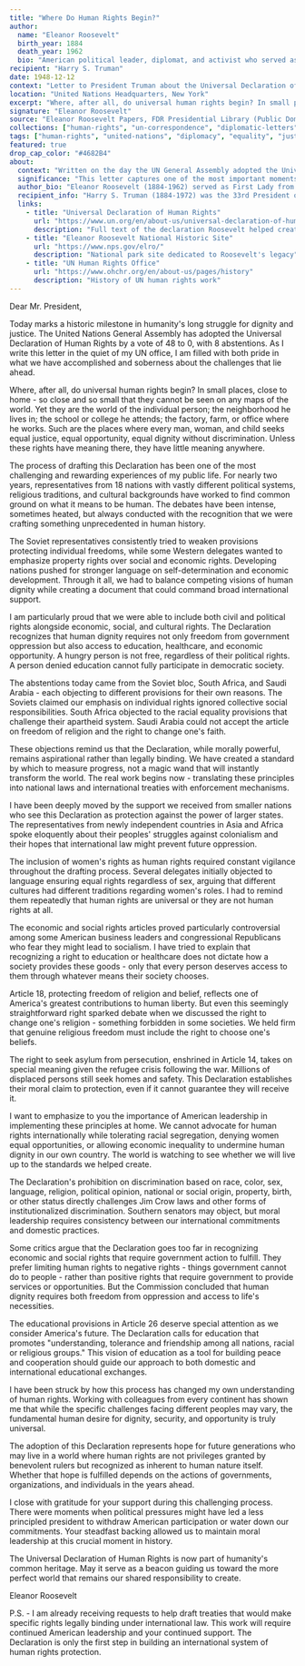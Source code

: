 ```yaml
---
title: "Where Do Human Rights Begin?"
author:
  name: "Eleanor Roosevelt"
  birth_year: 1884
  death_year: 1962
  bio: "American political leader, diplomat, and activist who served as First Lady and chaired the UN Human Rights Commission"
recipient: "Harry S. Truman"
date: 1948-12-12
context: "Letter to President Truman about the Universal Declaration of Human Rights"
location: "United Nations Headquarters, New York"
excerpt: "Where, after all, do universal human rights begin? In small places, close to home - so close and so small that they cannot be seen on any maps of the world."
signature: "Eleanor Roosevelt"
source: "Eleanor Roosevelt Papers, FDR Presidential Library (Public Domain)"
collections: ["human-rights", "un-correspondence", "diplomatic-letters", "civil-rights"]
tags: ["human-rights", "united-nations", "diplomacy", "equality", "justice", "international-law"]
featured: true
drop_cap_color: "#4682B4"
about:
  context: "Written on the day the UN General Assembly adopted the Universal Declaration of Human Rights, which Roosevelt had chaired the commission to draft. She was writing to President Truman about the significance of this achievement and the challenges ahead."
  significance: "This letter captures one of the most important moments in the history of human rights. Roosevelt's leadership in creating the Universal Declaration established international standards for human dignity that continue to influence law and policy worldwide."
  author_bio: "Eleanor Roosevelt (1884-1962) served as First Lady from 1933-1945 and became a diplomat and activist focused on human rights. She chaired the UN commission that drafted the Universal Declaration of Human Rights and was called the 'First Lady of the World.'"
  recipient_info: "Harry S. Truman (1884-1972) was the 33rd President of the United States who supported the creation of the United Nations and backed Roosevelt's appointment to lead the Human Rights Commission despite political opposition."
  links:
    - title: "Universal Declaration of Human Rights"
      url: "https://www.un.org/en/about-us/universal-declaration-of-human-rights"
      description: "Full text of the declaration Roosevelt helped create"
    - title: "Eleanor Roosevelt National Historic Site"
      url: "https://www.nps.gov/elro/"
      description: "National park site dedicated to Roosevelt's legacy"
    - title: "UN Human Rights Office"
      url: "https://www.ohchr.org/en/about-us/pages/history"
      description: "History of UN human rights work"
---
```


Dear Mr. President,

Today marks a historic milestone in humanity's long struggle for dignity and justice. The United Nations General Assembly has adopted the Universal Declaration of Human Rights by a vote of 48 to 0, with 8 abstentions. As I write this letter in the quiet of my UN office, I am filled with both pride in what we have accomplished and soberness about the challenges that lie ahead.

Where, after all, do universal human rights begin? In small places, close to home - so close and so small that they cannot be seen on any maps of the world. Yet they are the world of the individual person; the neighborhood he lives in; the school or college he attends; the factory, farm, or office where he works. Such are the places where every man, woman, and child seeks equal justice, equal opportunity, equal dignity without discrimination. Unless these rights have meaning there, they have little meaning anywhere.

The process of drafting this Declaration has been one of the most challenging and rewarding experiences of my public life. For nearly two years, representatives from 18 nations with vastly different political systems, religious traditions, and cultural backgrounds have worked to find common ground on what it means to be human. The debates have been intense, sometimes heated, but always conducted with the recognition that we were crafting something unprecedented in human history.

The Soviet representatives consistently tried to weaken provisions protecting individual freedoms, while some Western delegates wanted to emphasize property rights over social and economic rights. Developing nations pushed for stronger language on self-determination and economic development. Through it all, we had to balance competing visions of human dignity while creating a document that could command broad international support.

I am particularly proud that we were able to include both civil and political rights alongside economic, social, and cultural rights. The Declaration recognizes that human dignity requires not only freedom from government oppression but also access to education, healthcare, and economic opportunity. A hungry person is not free, regardless of their political rights. A person denied education cannot fully participate in democratic society.

The abstentions today came from the Soviet bloc, South Africa, and Saudi Arabia - each objecting to different provisions for their own reasons. The Soviets claimed our emphasis on individual rights ignored collective social responsibilities. South Africa objected to the racial equality provisions that challenge their apartheid system. Saudi Arabia could not accept the article on freedom of religion and the right to change one's faith.

These objections remind us that the Declaration, while morally powerful, remains aspirational rather than legally binding. We have created a standard by which to measure progress, not a magic wand that will instantly transform the world. The real work begins now - translating these principles into national laws and international treaties with enforcement mechanisms.

I have been deeply moved by the support we received from smaller nations who see this Declaration as protection against the power of larger states. The representatives from newly independent countries in Asia and Africa spoke eloquently about their peoples' struggles against colonialism and their hopes that international law might prevent future oppression.

The inclusion of women's rights as human rights required constant vigilance throughout the drafting process. Several delegates initially objected to language ensuring equal rights regardless of sex, arguing that different cultures had different traditions regarding women's roles. I had to remind them repeatedly that human rights are universal or they are not human rights at all.

The economic and social rights articles proved particularly controversial among some American business leaders and congressional Republicans who fear they might lead to socialism. I have tried to explain that recognizing a right to education or healthcare does not dictate how a society provides these goods - only that every person deserves access to them through whatever means their society chooses.

Article 18, protecting freedom of religion and belief, reflects one of America's greatest contributions to human liberty. But even this seemingly straightforward right sparked debate when we discussed the right to change one's religion - something forbidden in some societies. We held firm that genuine religious freedom must include the right to choose one's beliefs.

The right to seek asylum from persecution, enshrined in Article 14, takes on special meaning given the refugee crisis following the war. Millions of displaced persons still seek homes and safety. This Declaration establishes their moral claim to protection, even if it cannot guarantee they will receive it.

I want to emphasize to you the importance of American leadership in implementing these principles at home. We cannot advocate for human rights internationally while tolerating racial segregation, denying women equal opportunities, or allowing economic inequality to undermine human dignity in our own country. The world is watching to see whether we will live up to the standards we helped create.

The Declaration's prohibition on discrimination based on race, color, sex, language, religion, political opinion, national or social origin, property, birth, or other status directly challenges Jim Crow laws and other forms of institutionalized discrimination. Southern senators may object, but moral leadership requires consistency between our international commitments and domestic practices.

Some critics argue that the Declaration goes too far in recognizing economic and social rights that require government action to fulfill. They prefer limiting human rights to negative rights - things government cannot do to people - rather than positive rights that require government to provide services or opportunities. But the Commission concluded that human dignity requires both freedom from oppression and access to life's necessities.

The educational provisions in Article 26 deserve special attention as we consider America's future. The Declaration calls for education that promotes "understanding, tolerance and friendship among all nations, racial or religious groups." This vision of education as a tool for building peace and cooperation should guide our approach to both domestic and international educational exchanges.

I have been struck by how this process has changed my own understanding of human rights. Working with colleagues from every continent has shown me that while the specific challenges facing different peoples may vary, the fundamental human desire for dignity, security, and opportunity is truly universal.

The adoption of this Declaration represents hope for future generations who may live in a world where human rights are not privileges granted by benevolent rulers but recognized as inherent to human nature itself. Whether that hope is fulfilled depends on the actions of governments, organizations, and individuals in the years ahead.

I close with gratitude for your support during this challenging process. There were moments when political pressures might have led a less principled president to withdraw American participation or water down our commitments. Your steadfast backing allowed us to maintain moral leadership at this crucial moment in history.

The Universal Declaration of Human Rights is now part of humanity's common heritage. May it serve as a beacon guiding us toward the more perfect world that remains our shared responsibility to create.

Eleanor Roosevelt

P.S. - I am already receiving requests to help draft treaties that would make specific rights legally binding under international law. This work will require continued American leadership and your continued support. The Declaration is only the first step in building an international system of human rights protection.